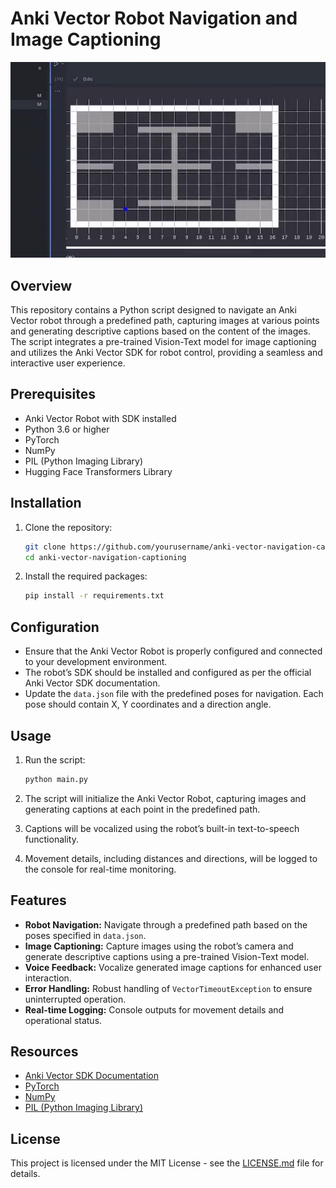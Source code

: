 
# Anki Vector Robot Navigation and Image Captioning
![Alt Text](https://github.com/danikhan632/robot-path-finder/blob/main/media/path.gif)

## Overview

This repository contains a Python script designed to navigate an Anki Vector robot through a predefined path, capturing images at various points and generating descriptive captions based on the content of the images. The script integrates a pre-trained Vision-Text model for image captioning and utilizes the Anki Vector SDK for robot control, providing a seamless and interactive user experience.

## Prerequisites

- Anki Vector Robot with SDK installed
- Python 3.6 or higher
- PyTorch
- NumPy
- PIL (Python Imaging Library)
- Hugging Face Transformers Library

## Installation

1. Clone the repository:

    ```bash
    git clone https://github.com/yourusername/anki-vector-navigation-captioning.git
    cd anki-vector-navigation-captioning
    ```

2. Install the required packages:

    ```bash
    pip install -r requirements.txt
    ```

## Configuration

- Ensure that the Anki Vector Robot is properly configured and connected to your development environment.
- The robot’s SDK should be installed and configured as per the official Anki Vector SDK documentation.
- Update the `data.json` file with the predefined poses for navigation. Each pose should contain X, Y coordinates and a direction angle.

## Usage

1. Run the script:

    ```bash
    python main.py
    ```

2. The script will initialize the Anki Vector Robot, capturing images and generating captions at each point in the predefined path.
3. Captions will be vocalized using the robot’s built-in text-to-speech functionality.
4. Movement details, including distances and directions, will be logged to the console for real-time monitoring.

## Features

- **Robot Navigation:** Navigate through a predefined path based on the poses specified in `data.json`.
- **Image Captioning:** Capture images using the robot’s camera and generate descriptive captions using a pre-trained Vision-Text model.
- **Voice Feedback:** Vocalize generated image captions for enhanced user interaction.
- **Error Handling:** Robust handling of `VectorTimeoutException` to ensure uninterrupted operation.
- **Real-time Logging:** Console outputs for movement details and operational status.

## Resources

- [Anki Vector SDK Documentation](https://developer.anki.com/vector/docs/index.html)
- [PyTorch](https://pytorch.org/)
- [NumPy](https://numpy.org/)
- [PIL (Python Imaging Library)](https://pillow.readthedocs.io/en/stable/)

## License

This project is licensed under the MIT License - see the [LICENSE.md](LICENSE.md) file for details.
